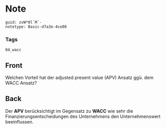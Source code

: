 # Note
```
guid: zvW*0l`M`-
notetype: Basic-d7a3e-4ce08
```

### Tags
```
04_wacc
```

## Front
<p>Welchen Vorteil hat der adjusted present value (APV) Ansatz ggü.
dem WACC Ansatz?

## Back
Der <b>APV</b> berücksichtigt im Gegensatz zu <b>WACC</b> wie sehr
die Finanzierungsentscheidungen des Unternehmens den
Unternehmenswert beeinflussen.
